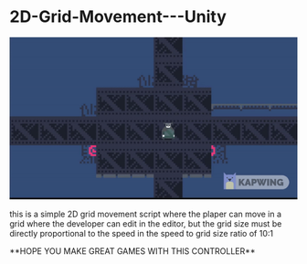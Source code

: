 # 2D-Grid-Movement---Unity
<img src = "2dgridgif.gif">

<br>
<p>this is a simple 2D grid movement script where the plaper can move in a grid where the developer can edit in the editor, but the grid size must be directly proportional to the speed in the speed to grid size ratio of 10:1</p>
**HOPE YOU MAKE GREAT GAMES WITH THIS CONTROLLER**
